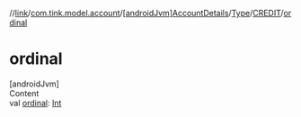 //[link](../../../../index.md)/[com.tink.model.account](../../../index.md)/[[androidJvm]AccountDetails](../../index.md)/[Type](../index.md)/[CREDIT](index.md)/[ordinal](ordinal.md)



# ordinal  
[androidJvm]  
Content  
val [ordinal](ordinal.md): [Int](https://kotlinlang.org/api/latest/jvm/stdlib/kotlin/-int/index.html)  




